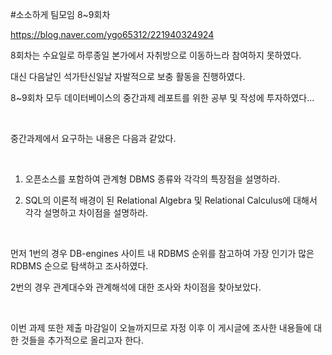 #소소하게 팀모임 8~9회차

https://blog.naver.com/ygo65312/221940324924

8회차는 수요일로 하루종일 본가에서 자취방으로 이동하느라 참여하지 못하였다.

대신 다음날인 석가탄신일날 자발적으로 보충 활동을 진행하였다.

8~9회차 모두 데이터베이스의 중간과제 레포트를 위한 공부 및 작성에 투자하였다...

​

중간과제에서 요구하는 내용은 다음과 같았다.

​

1. 오픈소스를 포함하여 관계형 DBMS 종류와 각각의 특장점을 설명하라.

2. SQL의 이론적 배경이 된 Relational Algebra 및 Relational Calculus에 대해서 각각 설명하고 차이점을 설명하라.

​

먼저 1번의 경우 DB-engines 사이트 내 RDBMS 순위를 참고하여 가장 인기가 많은 RDBMS 순으로 탐색하고 조사하였다.

2번의 경우 관계대수와 관계해석에 대한 조사와 차이점을 찾아보았다.

​

이번 과제 또한 제출 마감일이 오늘까지므로 자정 이후 이 게시글에 조사한 내용들에 대한 것들을 추가적으로 올리고자 한다.
